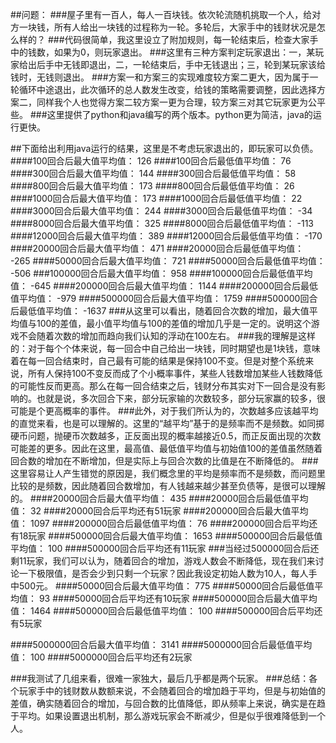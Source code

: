 ##问题：
###屋子里有一百人，每人一百块钱。依次轮流随机挑取一个人，给对方一块钱，所有人给出一块钱的过程称为一轮。多轮后，大家手中的钱财状况是怎么样的？
###代码很简单，我这里设立了附加规则，每一轮结束后，检查大家手中的钱数，如果为0，则玩家退出。
###这里有三种方案判定玩家退出：一，某玩家给出后手中无钱即退出，二，一轮结束后，手中无钱退出；三，轮到某玩家该给钱时，无钱则退出。
###方案一和方案三的实现难度较方案二更大，因为属于一轮循环中途退出，此次循环的总人数发生改变，给钱的策略需要调整，因此选择方案二，同样我个人也觉得方案二较方案一更为合理，较方案三对其它玩家更为公平些。
###这里提供了python和java编写的两个版本。python更为简洁，java的运行更快。

##下面给出利用java运行的结果，这里是不考虑玩家退出的，即玩家可以负债。
####100回合后最大值平均值：  126
####100回合后最低值平均值：  76
####300回合后最大值平均值：  144
####300回合后最低值平均值：  58
####800回合后最大值平均值：  173
####800回合后最低值平均值：  26
####1000回合后最大值平均值：  173
####1000回合后最低值平均值：  22
####3000回合后最大值平均值：  244
####3000回合后最低值平均值：  -34
####8000回合后最大值平均值：  325
####8000回合后最低值平均值：  -113
####12000回合后最大值平均值：  389
####12000回合后最低值平均值：  -170
####20000回合后最大值平均值：  471
####20000回合后最低值平均值：  -265
####50000回合后最大值平均值：  721
####50000回合后最低值平均值：  -506
###100000回合后最大值平均值：  958
####100000回合后最低值平均值：  -645
####200000回合后最大值平均值：  1144
####200000回合后最低值平均值：  -979
####500000回合后最大值平均值：  1759
####500000回合后最低值平均值：  -1637
###从这里可以看出，随着回合次数的增加，最大值平均值与100的差值，最小值平均值与100的差值的增加几乎是一定的。说明这个游戏不会随着次数的增加而趋向我们认知的浮动在100左右。
###我的理解是这样的：对于每个个体来说，每一回合中自己给出一块钱，同时期望也是1块钱，意味着在每一回合结束时，自己最有可能的结果是保持100不变。但是对整个系统来说，所有人保持100不变反而成了个小概率事件，某些人钱数增加某些人钱数降低的可能性反而更高。那么在每一回合结束之后，钱财分布其实对下一回合是没有影响的。也就是说，多次回合下来，部分玩家输的次数较多，部分玩家赢的较多，很可能是个更高概率的事件。
###此外，对于我们所认为的，次数越多应该越平均的直觉来看，也是可以理解的。这里的“越平均”基于的是频率而不是频数。如同掷硬币问题，抛硬币次数越多，正反面出现的概率越接近0.5，而正反面出现的次数可能差的更多。因此在这里，最高值、最低值平均值与初始值100的差值虽然随着回合数的增加在不断增加，但是实际上与回合次数的比值是在不断降低的。
###这里容易让人产生错觉的原因是，我们概念里的平均是频率而不是频数，而问题里比较的是频数，因此随着回合数增加，有人钱越来越少甚至负债等，是很可以理解的。
####20000回合后最大值平均值：  435
####20000回合后最低值平均值：  32
####20000回合后平均还有51玩家
####200000回合后最大值平均值：  1097
####200000回合后最低值平均值：  76
####200000回合后平均还有18玩家
####500000回合后最大值平均值：  1653
####500000回合后最低值平均值：  100
####500000回合后平均还有11玩家
###当经过500000回合后还剩11玩家，我们可以认为，随着回合的增加，游戏人数会不断降低，现在我们来讨论一下极限值，是否会少到只剩一个玩家？因此我设定初始人数为10人，每人手中500元。
####50000回合后最大值平均值：  775
####50000回合后最低值平均值：  93
####50000回合后平均还有10玩家
####500000回合后最大值平均值：  1464
####500000回合后最低值平均值：  100
####500000回合后平均还有5玩家

####5000000回合后最大值平均值：  3141
####5000000回合后最低值平均值：  100
####5000000回合后平均还有2玩家

###我测试了几组来看，很难一家独大，最后几乎都是两个玩家。
###总结：各个玩家手中的钱财数从数额来说，不会随着回合的增加趋于平均，但是与初始值的差值，确实随着回合的增加，与回合数的比值降低，即从频率上来说，确实是在趋于平均。如果设置退出机制，那么游戏玩家会不断减少，但是似乎很难降低到一个人。